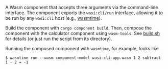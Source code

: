 A Wasm component that accepts three arguments via the command-line interface.
The component exports the `wasi:cli/run` interface, allowing it to be run by any `wasi:cli` host (e.g., [wasmtime](https://wasmtime.dev/)).

Build the component with `cargo component build`.
Then, compose the component with the calculator component using `wasm-tools`.
See [build.sh](../build.sh) for details (or just run the script from its directory).

Running the composed component with `wasmtime`, for example, looks like

```shell
$ wasmtime run --wasm component-model wasi-cli-app.wasm 1 2 subtract
1 - 2 = -1
```
